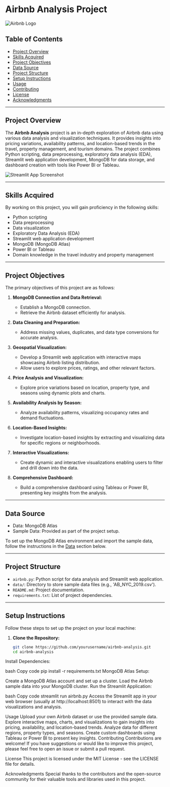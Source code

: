 # Airbnb Analysis Project

![Airbnb Logo](airbnb_logo.png)

## Table of Contents
- [Project Overview](#project-overview)
- [Skills Acquired](#skills-acquired)
- [Project Objectives](#project-objectives)
- [Data Source](#data-source)
- [Project Structure](#project-structure)
- [Setup Instructions](#setup-instructions)
- [Usage](#usage)
- [Contributing](#contributing)
- [License](#license)
- [Acknowledgments](#acknowledgments)

---

## Project Overview

The **Airbnb Analysis** project is an in-depth exploration of Airbnb data using various data analysis and visualization techniques. It provides insights into pricing variations, availability patterns, and location-based trends in the travel, property management, and tourism domains. The project combines Python scripting, data preprocessing, exploratory data analysis (EDA), Streamlit web application development, MongoDB for data storage, and dashboard creation with tools like Power BI or Tableau.

![Streamlit App Screenshot](streamlit_app_screenshot.png)

---

## Skills Acquired

By working on this project, you will gain proficiency in the following skills:

- Python scripting
- Data preprocessing
- Data visualization
- Exploratory Data Analysis (EDA)
- Streamlit web application development
- MongoDB (MongoDB Atlas)
- Power BI or Tableau
- Domain knowledge in the travel industry and property management

---

## Project Objectives

The primary objectives of this project are as follows:

1. **MongoDB Connection and Data Retrieval:**
   - Establish a MongoDB connection.
   - Retrieve the Airbnb dataset efficiently for analysis.

2. **Data Cleaning and Preparation:**
   - Address missing values, duplicates, and data type conversions for accurate analysis.

3. **Geospatial Visualization:**
   - Develop a Streamlit web application with interactive maps showcasing Airbnb listing distribution.
   - Allow users to explore prices, ratings, and other relevant factors.

4. **Price Analysis and Visualization:**
   - Explore price variations based on location, property type, and seasons using dynamic plots and charts.

5. **Availability Analysis by Season:**
   - Analyze availability patterns, visualizing occupancy rates and demand fluctuations.

6. **Location-Based Insights:**
   - Investigate location-based insights by extracting and visualizing data for specific regions or neighborhoods.

7. **Interactive Visualizations:**
   - Create dynamic and interactive visualizations enabling users to filter and drill down into the data.

8. **Comprehensive Dashboard:**
   - Build a comprehensive dashboard using Tableau or Power BI, presenting key insights from the analysis.

---

## Data Source

- Data: MongoDB Atlas
- Sample Data: Provided as part of the project setup.

To set up the MongoDB Atlas environment and import the sample data, follow the instructions in the [Data](#data-source) section below.

---

## Project Structure

- `airbnb.py`: Python script for data analysis and Streamlit web application.
- `data/`: Directory to store sample data files (e.g., 'AB_NYC_2019.csv').
- `README.md`: Project documentation.
- `requirements.txt`: List of project dependencies.

---

## Setup Instructions

Follow these steps to set up the project on your local machine:

1. **Clone the Repository:**
   ```bash
   git clone https://github.com/yourusername/airbnb-analysis.git
   cd airbnb-analysis
Install Dependencies:

bash
Copy code
pip install -r requirements.txt
MongoDB Atlas Setup:

Create a MongoDB Atlas account and set up a cluster.
Load the Airbnb sample data into your MongoDB cluster.
Run the Streamlit Application:

bash
Copy code
streamlit run airbnb.py
Access the Streamlit app in your web browser (usually at http://localhost:8501) to interact with the data visualizations and analysis.

Usage
Upload your own Airbnb dataset or use the provided sample data.
Explore interactive maps, charts, and visualizations to gain insights into pricing, availability, and location-based trends.
Analyze data for different regions, property types, and seasons.
Create custom dashboards using Tableau or Power BI to present key insights.
Contributing
Contributions are welcome! If you have suggestions or would like to improve this project, please feel free to open an issue or submit a pull request.

License
This project is licensed under the MIT License - see the LICENSE file for details.

Acknowledgments
Special thanks to the contributors and the open-source community for their valuable tools and libraries used in this project.

